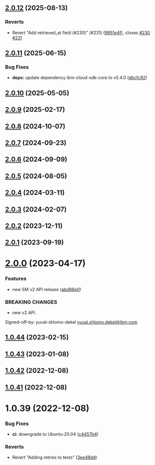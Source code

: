 ## [2.0.12](https://github.com/IBM/secrets-manager-node-sdk/compare/v2.0.11...v2.0.12) (2025-08-13)


### Reverts

* Revert "Add retrieved_at field (#230)" (#231) ([9951e4f](https://github.com/IBM/secrets-manager-node-sdk/commit/9951e4f442009de5ac927655ddc1623d834207e2)), closes [#230](https://github.com/IBM/secrets-manager-node-sdk/issues/230) [#231](https://github.com/IBM/secrets-manager-node-sdk/issues/231)

## [2.0.11](https://github.com/IBM/secrets-manager-node-sdk/compare/v2.0.10...v2.0.11) (2025-06-15)


### Bug Fixes

* **deps:** update dependency ibm-cloud-sdk-core to v5.4.0 ([dbcfc92](https://github.com/IBM/secrets-manager-node-sdk/commit/dbcfc92f2a51a2c4acc651e6a465cbc08bcfbb48))

## [2.0.10](https://github.com/IBM/secrets-manager-node-sdk/compare/v2.0.9...v2.0.10) (2025-05-05)

## [2.0.9](https://github.com/IBM/secrets-manager-node-sdk/compare/v2.0.8...v2.0.9) (2025-02-17)

## [2.0.8](https://github.com/IBM/secrets-manager-node-sdk/compare/v2.0.7...v2.0.8) (2024-10-07)

## [2.0.7](https://github.com/IBM/secrets-manager-node-sdk/compare/v2.0.6...v2.0.7) (2024-09-23)

## [2.0.6](https://github.com/IBM/secrets-manager-node-sdk/compare/v2.0.5...v2.0.6) (2024-09-09)

## [2.0.5](https://github.com/IBM/secrets-manager-node-sdk/compare/v2.0.4...v2.0.5) (2024-08-05)

## [2.0.4](https://github.com/IBM/secrets-manager-node-sdk/compare/v2.0.3...v2.0.4) (2024-03-11)

## [2.0.3](https://github.com/IBM/secrets-manager-node-sdk/compare/v2.0.2...v2.0.3) (2024-02-07)

## [2.0.2](https://github.com/IBM/secrets-manager-node-sdk/compare/v2.0.1...v2.0.2) (2023-12-11)

## [2.0.1](https://github.com/IBM/secrets-manager-node-sdk/compare/v2.0.0...v2.0.1) (2023-09-19)

# [2.0.0](https://github.com/IBM/secrets-manager-node-sdk/compare/v1.0.44...v2.0.0) (2023-04-17)


### Features

* new SM v2 API release ([abd88e0](https://github.com/IBM/secrets-manager-node-sdk/commit/abd88e0825bd524f6601d7b682dd79e69323e7d6))


### BREAKING CHANGES

* new v2 API.

Signed-off-by: yuval-shlomo-dekel <yuval.shlomo.dekel@ibm.com>

## [1.0.44](https://github.com/IBM/secrets-manager-node-sdk/compare/v1.0.43...v1.0.44) (2023-02-15)

## [1.0.43](https://github.com/IBM/secrets-manager-node-sdk/compare/v1.0.42...v1.0.43) (2023-01-08)

## [1.0.42](https://github.com/IBM/secrets-manager-node-sdk/compare/v1.0.41...v1.0.42) (2022-12-08)

## [1.0.41](https://github.com/IBM/secrets-manager-node-sdk/compare/v1.0.40...v1.0.41) (2022-12-08)

# 1.0.39 (2022-12-08)


### Bug Fixes

* **ci:** downgrade to Ubuntu-20.04 ([c4457b4](https://github.com/IBM/secrets-manager-node-sdk/commit/c4457b4c99baa6b492b1a4a7c239207bf3953e0f))


### Reverts

* Revert "Adding retries to tests" ([3ee48dd](https://github.com/IBM/secrets-manager-node-sdk/commit/3ee48dd57a322b48e1aeca2ac0d5595e8f5c7a5f))

